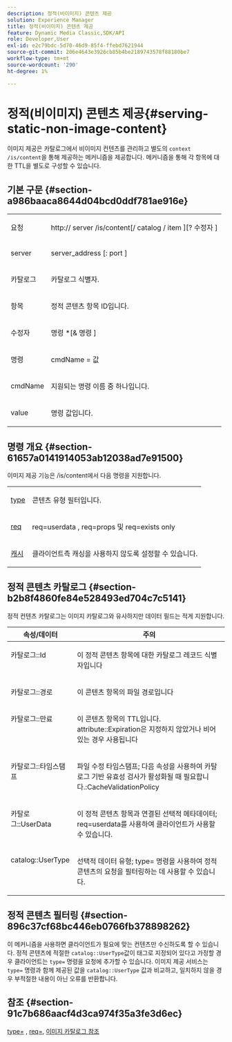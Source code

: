 ```yaml
---
description: 정적(비이미지) 콘텐츠 제공
solution: Experience Manager
title: 정적(비이미지) 콘텐츠 제공
feature: Dynamic Media Classic,SDK/API
role: Developer,User
exl-id: e2c79bdc-5d70-46d9-85f4-ffebd7621944
source-git-commit: 206e4643e3926cb85b4be2189743578f88180be7
workflow-type: tm+mt
source-wordcount: '290'
ht-degree: 1%

---
```


# 정적(비이미지) 콘텐츠 제공{#serving-static-non-image-content}

이미지 제공은 카탈로그에서 비이미지 컨텐츠를 관리하고 별도의 `context /is/content`을 통해 제공하는 메커니즘을 제공합니다. 메커니즘을 통해 각 항목에 대한 TTL을 별도로 구성할 수 있습니다.

## 기본 구문 {#section-a986baaca8644d04bcd0ddf781ae916e}

<table id="simpletable_4A6249F0C40747339524323EB0831CE4"> 
 <tr class="strow"> 
  <td class="stentry"> <p> <span class="codeph"> <span class="varname"> 요청  </span> </span> </p> </td> 
  <td class="stentry"> <p> <span class="codeph"> http://  <span class="varname"> server  </span>/is/content[/  <span class="varname"> catalog  </span>/  <span class="varname"> item  </span>][? <span class="varname"> 수정자  </span>]  </span> </p> </td> 
 </tr> 
 <tr class="strow"> 
  <td class="stentry"> <p> <span class="codeph"> <span class="varname"> server  </span> </span> </p> </td> 
  <td class="stentry"> <p> <span class="codeph"> <span class="varname"> server_address  </span>[:  <span class="varname"> port  </span>]  </span> </p> </td> 
 </tr> 
 <tr class="strow"> 
  <td class="stentry"> <p> <span class="codeph"> <span class="varname"> 카탈로그  </span> </span> </p> </td> 
  <td class="stentry"> <p>카탈로그 식별자. </p> </td> 
 </tr> 
 <tr class="strow"> 
  <td class="stentry"> <p> <span class="codeph"> <span class="varname"> 항목  </span> </span> </p> </td> 
  <td class="stentry"> <p>정적 콘텐츠 항목 ID입니다. </p> </td> 
 </tr> 
 <tr class="strow"> 
  <td class="stentry"> <p> <span class="codeph"> <span class="varname"> 수정자  </span> </span> </p> </td> 
  <td class="stentry"> <p> <span class="codeph"> <span class="varname"> 명령  </span>*[&amp;  <span class="varname"> 명령  </span>]  </span> </p> </td> 
 </tr> 
 <tr class="strow"> 
  <td class="stentry"> <p> <span class="codeph"> <span class="varname"> 명령  </span> </span> </p> </td> 
  <td class="stentry"> <p> <span class="codeph"> <span class="varname"> cmdName  </span>=  <span class="varname"> 값  </span> </span> </p> </td> 
 </tr> 
 <tr class="strow"> 
  <td class="stentry"> <p> <span class="codeph"> <span class="varname"> cmdName  </span> </span> </p> </td> 
  <td class="stentry"> <p>지원되는 명령 이름 중 하나입니다. </p> </td> 
 </tr> 
 <tr class="strow"> 
  <td class="stentry"> <p> <span class="codeph"> <span class="varname"> value  </span> </span> </p> </td> 
  <td class="stentry"> <p>명령 값입니다. </p> </td> 
 </tr> 
</table>

## 명령 개요 {#section-61657a0141914053ab12038ad7e91500}

이미지 제공 기능은 /is/content에서 다음 명령을 지원합니다.

<table id="simpletable_1D96BA1AB5394B3C9B91D46617AFC0FA"> 
 <tr class="strow"> 
  <td class="stentry"> <a href="../../../../../is-api/http-ref/image-serving-api-ref/c-http-protocol-reference/c-command-reference/r-type.md#reference-89094fd1c50c444eb082cd266769cccb" type="reference" format="dita" scope="local"> type </a> </td> 
  <td class="stentry"> <p>콘텐츠 유형 필터입니다. </p> </td> 
 </tr> 
 <tr class="strow"> 
  <td class="stentry"> <a href="../../../../../is-api/http-ref/image-serving-api-ref/c-http-protocol-reference/c-command-reference/r-req/r-req.md#reference-907cdb4a97034db7ad94695f25552e76" type="reference" format="dita" scope="local"> req  </a> </td> 
  <td class="stentry"> <p> <span class="codeph"> req=userdata  </span>,  <span class="codeph"> req=props  </span> 및  <span class="codeph"> req=exists  </span> only </p> </td> 
 </tr> 
 <tr class="strow"> 
  <td class="stentry"> <a href="../../../../../is-api/http-ref/image-serving-api-ref/c-http-protocol-reference/c-command-reference/r-is-http-cache.md#reference-168189bee4ce4d1189d427891f22be2e" type="reference" format="dita" scope="local"> 캐시  </a> </td> 
  <td class="stentry"> <p>클라이언트측 캐싱을 사용하지 않도록 설정할 수 있습니다. </p> </td> 
 </tr> 
</table>

## 정적 콘텐츠 카탈로그 {#section-b2b8f4860fe84e528493ed704c7c5141}

정적 컨텐츠 카탈로그는 이미지 카탈로그와 유사하지만 데이터 필드는 적게 지원합니다.

<table id="table_3B111EC3AA1044FB9B659FD54BADDC39"> 
 <thead> 
  <tr> 
   <th class="entry"> <b> 속성/데이터</b> </th> 
   <th class="entry"> <b> 주의</b> </th> 
  </tr> 
 </thead>
 <tbody> 
  <tr valign="top"> 
   <td> <p> <span class="codeph"> 카탈로그::Id  </span> </p> </td> 
   <td> <p> 이 정적 콘텐츠 항목에 대한 카탈로그 레코드 식별자입니다 </p> </td> 
  </tr> 
  <tr valign="top"> 
   <td> <p> <span class="codeph"> 카탈로그::경로  </span> </p> </td> 
   <td> <p> 이 콘텐츠 항목의 파일 경로입니다 </p> </td> 
  </tr> 
  <tr valign="top"> 
   <td> <p> <span class="codeph"> 카탈로그::만료  </span> </p> </td> 
   <td> <p> 이 콘텐츠 항목의 TTL입니다. attribute::Expiration은 지정하지 않았거나 비어 있는 경우 사용됩니다 </p> </td> 
  </tr> 
  <tr valign="top"> 
   <td> <p> <span class="codeph"> 카탈로그::타임스탬프  </span> </p> </td> 
   <td> <p> 파일 수정 타임스탬프; 다음 속성을 사용하여 카탈로그 기반 유효성 검사가 활성화될 때 필요합니다.:CacheValidationPolicy </p> </td> 
  </tr> 
  <tr valign="top"> 
   <td> <p> <span class="codeph"> 카탈로그::UserData  </span> </p> </td> 
   <td> <p> 이 정적 콘텐츠 항목과 연결된 선택적 메타데이터; req=userdata를 사용하여 클라이언트가 사용할 수 있습니다. </p> </td> 
  </tr> 
  <tr valign="top"> 
   <td> <p> <span class="codeph"> catalog::UserType  </span> </p> </td> 
   <td> <p> 선택적 데이터 유형; type= 명령을 사용하여 정적 콘텐츠의 요청을 필터링하는 데 사용할 수 있습니다. </p> </td> 
  </tr> 
 </tbody> 
</table>

## 정적 콘텐츠 필터링 {#section-896c37cf68bc446eb0766fb378898262}

이 메커니즘을 사용하면 클라이언트가 필요에 맞는 컨텐츠만 수신하도록 할 수 있습니다. 정적 콘텐츠에 적절한 `catalog::UserType`값이 태그로 지정되어 있다고 가정할 경우 클라이언트는 `type=` 명령을 요청에 추가할 수 있습니다. 이미지 제공 서비스는 `type=` 명령과 함께 제공된 값을 `catalog::UserType` 값과 비교하고, 일치하지 않을 경우 부적절한 내용이 아닌 오류를 반환합니다.

## 참조 {#section-91c7b686aacf4d3ca974f35a3fe3d6ec}

[type=](../../../../../is-api/http-ref/image-serving-api-ref/c-http-protocol-reference/c-command-reference/r-type.md#reference-89094fd1c50c444eb082cd266769cccb) ,  [req=](../../../../../is-api/http-ref/image-serving-api-ref/c-http-protocol-reference/c-command-reference/r-req/r-req.md#reference-907cdb4a97034db7ad94695f25552e76),  [이미지 카탈로그 참조](../../../../../is-api/image-catalog/image-serving-api-ref/c-image-catalog-reference/c-overview/c-overview.md#concept-9ce2b6a133de45f783e95cabc5810ac3)
